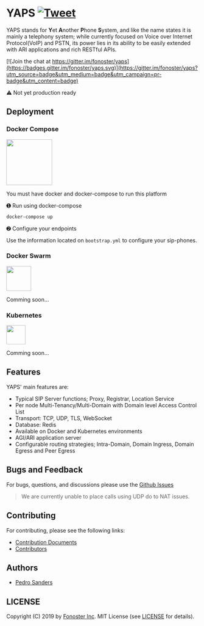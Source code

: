 
# YAPS [![Tweet](https://img.shields.io/twitter/url/http/shields.io.svg?style=social)](https://twitter.com/intent/tweet?text=Programmable%20Voice%20&url=https://github.com/fonoster/yaps&via=fonoster&hashtags=voip,sip,webrtc,telephony)

YAPS stands for **Y**et **A**nother **P**hone **S**ystem, and like the name states it is mainly a telephony system; while currently focused on Voice over Internet Protocol(VoIP) and PSTN, its power lies in its ability to be easily extended with ARI applications and rich RESTful APIs.

[![Join the chat at https://gitter.im/fonoster/yaps](https://badges.gitter.im/fonoster/yaps.svg)](https://gitter.im/fonoster/yaps?utm_source=badge&utm_medium=badge&utm_campaign=pr-badge&utm_content=badge)

:warning: Not yet production ready

## Deployment

### Docker Compose

<img src="https://github.com/fonoster/yaps/blob/master/docs/images/compose.png" width="120">

You must have docker and docker-compose to run this platform

&#10122; Run using docker-compose

```bash
docker-compose up
```

&#10123; Configure your endpoints

Use the information located on `bootstrap.yml` to configure your sip-phones.

### Docker Swarm

<img src="https://github.com/fonoster/yaps/blob/master/docs/images/swarm.png" height="65">

Comming soon...

### Kubernetes

<img src="https://github.com/fonoster/yaps/blob/master/docs/images/k8s.png" height="50">

Comming soon...

## Features

YAPS' main features are:

- Typical SIP Server functions; Proxy, Registrar, Location Service
- Per node Multi-Tenancy/Multi-Domain with Domain level Access Control List
- Transport: TCP, UDP, TLS, WebSocket
- Database: Redis
- Available on Docker and Kubernetes environments
- AGI/ARI application server
- Configurable routing strategies; Intra-Domain, Domain Ingress, Domain Egress and Peer Egress

## Bugs and Feedback

For bugs, questions, and discussions please use the [Github Issues](https://github.com/fonoster/yaps/issues)

> We are currently unable to place calls using UDP do to NAT issues.

## Contributing

For contributing, please see the following links:

 - [Contribution Documents](https://github.com/fonoster/yaps/blob/master/CONTRIBUTING.md)
 - [Contributors](https://github.com/fonoster/yaps/contributors)

## Authors
 - [Pedro Sanders](https://github.com/psanders)

## LICENSE
Copyright (C) 2019 by [Fonoster Inc](https://fonoster.com). MIT License (see [LICENSE](https://github.com/fonoster/yaps/blob/master/LICENSE) for details).
